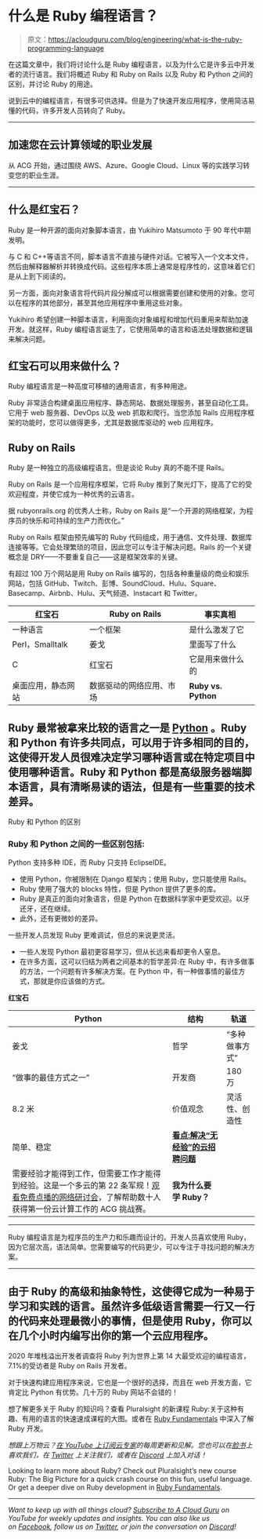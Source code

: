 # 什么是 Ruby 编程语言？

> 原文：<https://acloudguru.com/blog/engineering/what-is-the-ruby-programming-language>

在这篇文章中，我们将讨论什么是 Ruby 编程语言，以及为什么它是许多云中开发者的流行语言。我们将概述 Ruby 和 Ruby on Rails 以及 Ruby 和 Python 之间的区别，并讨论 Ruby 的用途。

说到云中的编程语言，有很多可供选择。但是为了快速开发应用程序，使用简洁易懂的代码，许多开发人员转向了 Ruby。

* * *

## 加速您在云计算领域的职业发展

从 ACG 开始，通过围绕 AWS、Azure、Google Cloud、Linux 等的实践学习转变您的职业生涯。

* * *

## **什么是红宝石？**

Ruby 是一种开源的面向对象脚本语言，由 Yukihiro Matsumoto 于 90 年代中期发明。

与 C 和 C++等语言不同，脚本语言不直接与硬件对话。它被写入一个文本文件，然后由解释器解析并转换成代码。这些程序本质上通常是程序性的，这意味着它们是从上到下阅读的。

另一方面，面向对象语言将代码片段分解成可以根据需要创建和使用的对象。您可以在程序的其他部分，甚至其他应用程序中重用这些对象。

Yukihiro 希望创建一种脚本语言，利用面向对象编程和增加代码重用来帮助加速开发。就这样，Ruby 编程语言诞生了，它使用简单的语言和语法处理数据和逻辑来解决问题。

## **红宝石可以用来做什么？**

Ruby 编程语言是一种高度可移植的通用语言，有多种用途。

Ruby 非常适合构建桌面应用程序、静态网站、数据处理服务，甚至自动化工具。它用于 web 服务器、DevOps 以及 web 抓取和爬行。当您添加 Rails 应用程序框架的功能时，您可以做得更多，尤其是数据库驱动的 web 应用程序。

## **Ruby on Rails**

Ruby 是一种独立的高级编程语言。但是谈论 Ruby 真的不能不提 Rails。

Ruby on Rails 是一个应用程序框架，它将 Ruby 推到了聚光灯下，提高了它的受欢迎程度，并使它成为一种优秀的云语言。

据 rubyonrails.org 的优秀人士称，Ruby on Rails 是“一个开源的网络框架，为程序员的快乐和可持续的生产力而优化。”

Ruby on Rails 框架由预先编写的 Ruby 代码组成，用于通信、文件处理、数据库连接等等。它会处理繁琐的项目，因此您可以专注于解决问题。Rails 的一个关键概念是 DRY——不要重复自己——这是框架效率的关键。

有超过 100 万个网站是用 Ruby on Rails 编写的，包括各种重量级的商业和娱乐网站，包括 GitHub、Twitch、彭博、SoundCloud、Hulu、Square、Basecamp、Airbnb、Hulu、天气频道、Instacart 和 Twitter。

| **红宝石** | **Ruby on Rails** | 事实真相 |
| --- | --- | --- |
| 一种语言 | 一个框架 | 是什么激发了它 |
| Perl，Smalltalk | 姜戈 | 里面写了什么 |
| C | 红宝石 | 它是用来做什么的 |
| 桌面应用，静态网站 | 数据驱动的网络应用、市场 | **Ruby vs. Python** |

## Ruby 最常被拿来比较的语言之一是 [Python](https://acloudguru.com/course/introduction-to-python-development) 。Ruby 和 Python 有许多共同点，可以用于许多相同的目的，这使得开发人员很难决定学习哪种语言或在特定项目中使用哪种语言。Ruby 和 Python 都是高级服务器端脚本语言，具有清晰易读的语法，但是有一些重要的技术差异。

Ruby 和 Python 的区别

### Ruby 和 Python 之间的一些区别包括:

Python 支持多种 IDE，而 Ruby 只支持 EclipseIDE。

*   使用 Python，你被限制在 Django 框架内；使用 Ruby，您只能使用 Rails。
*   Ruby 使用了强大的 blocks 特性，但是 Python 提供了更多的库。
*   Ruby 是真正的面向对象语言，但是 Python 在数据科学家中更受欢迎。以牙还牙，还在继续。
*   此外，还有更微妙的差异。

一些开发人员发现 Ruby 更难调试，但总的来说更灵活。

*   一些人发现 Python 最初更容易学习，但从长远来看却更令人窒息。
*   在许多方面，这可以归结为两者之间基本的哲学差异:在 Ruby 中，有许多做事的方法，一个问题有许多解决方案。在 Python 中，有一种做事情的最佳方式，那就是你应该做的方式。

**红宝石**

| **Python** | 结构 | 轨道 |
| --- | --- | --- |
| 姜戈 | 哲学 | “多种做事方式” |
| “做事的最佳方式之一” | 开发商 | 180 万 |
| 8.2 米 | 价值观念 | 灵活性、创造性 |
| 简单、稳定 | [**看点:解决“无经验”的云招聘问题**](https://get.acloudguru.com/solving-no-experience-cloud-problem-webinar)
需要经验才能得到工作，但需要工作才能得到经验。这是一个多云的第 22 条军规！[观看免费点播的网络研讨会](https://get.acloudguru.com/solving-no-experience-cloud-problem-webinar)，了解帮助数十人获得第一份云计算工作的 ACG 挑战赛。 | **我为什么要学 Ruby？** |

* * *

Ruby 编程语言是为程序员的生产力和乐趣而设计的。开发人员喜欢使用 Ruby，因为它层次高，语法简单。您需要编写的代码更少，可以专注于寻找问题的解决方案。

* * *

## 由于 Ruby 的高级和抽象特性，这使得它成为一种易于学习和实践的语言。虽然许多低级语言需要一行又一行的代码来处理最微小的事情，但是使用 Ruby，你可以在几个小时内编写出你的第一个云应用程序。

2020 年堆栈溢出开发者调查将 Ruby 列为世界上第 14 大最受欢迎的编程语言，7.1%的受访者是 Ruby on Rails 开发者。

对于快速构建应用程序来说，它也是一个很好的选择，而且在 web 开发方面，它肯定比 Python 有优势。几十万的 Ruby 网站不会错的！

想了解更多关于 Ruby 的知识吗？查看 Pluralsight 的新课程 Ruby:关于这种有趣、有用的语言的快速速成课程的大图。或者在 [Ruby Fundamentals](https://app.pluralsight.com/library/courses/ruby-fundamentals/table-of-contents) 中深入了解 Ruby 开发。

*想跟上万物云？[在 YouTube 上订阅云专家](https://www.youtube.com/c/AcloudGuru/?sub_confirmation=1)的每周更新和见解。您也可以在[脸书](https://www.facebook.com/acloudguru)上喜欢我们，在 [Twitter](https://twitter.com/acloudguru) 上关注我们，或者在 [Discord](http://discord.gg/acloudguru) 上加入对话！*

Looking to learn more about Ruby? Check out Pluralsight’s new course Ruby: The Big Picture for a quick crash course on this fun, useful language. Or get a deeper dive on Ruby development in [Ruby Fundamentals](https://app.pluralsight.com/library/courses/ruby-fundamentals/table-of-contents).

* * *

*Want to keep up with all things cloud? [Subscribe to A Cloud Guru](https://www.youtube.com/c/AcloudGuru/?sub_confirmation=1) on YouTube for weekly updates and insights. You can also like us on [Facebook](https://www.facebook.com/acloudguru), follow us on [Twitter](https://twitter.com/acloudguru), or join the conversation on [Discord](http://discord.gg/acloudguru)!*